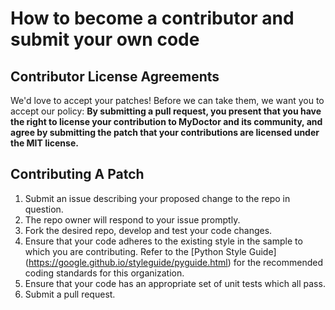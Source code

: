 # How to become a contributor and submit your own code

## Contributor License Agreements

We'd love to accept your patches! Before we can take them, we
want you to accept our policy: **By submitting a pull request, you 
present that you have the right to license your contribution to 
MyDoctor and its community, and agree by submitting the patch 
that your contributions are licensed under the MIT license.**

## Contributing A Patch

1. Submit an issue describing your proposed change to the repo in question.
1. The repo owner will respond to your issue promptly.
1. Fork the desired repo, develop and test your code changes.
1. Ensure that your code adheres to the existing style in the sample to which
   you are contributing. Refer to the
   [Python Style Guide]
   (https://google.github.io/styleguide/pyguide.html) for the
   recommended coding standards for this organization.
1. Ensure that your code has an appropriate set of unit tests which all pass.
1. Submit a pull request.
